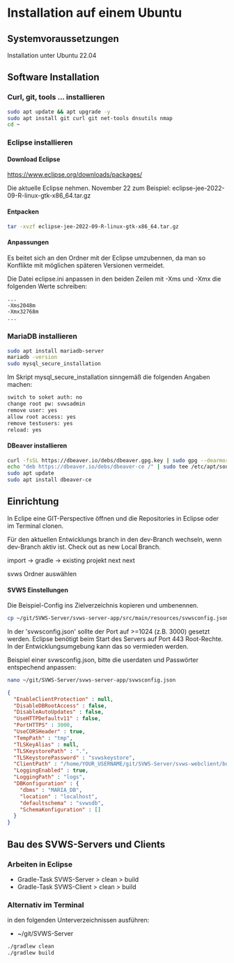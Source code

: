 # Installation auf einem Ubuntu

## Systemvoraussetzungen 
Installation unter Ubuntu 22.04

## Software Installation

### Curl, git, tools ... installieren

```bash
sudo apt update && apt upgrade -y
sudo apt install git curl git net-tools dnsutils nmap 
cd ~
```

### Eclipse installieren

#### Download Eclipse  

https://www.eclipse.org/downloads/packages/

Die aktuelle Eclipse nehmen. November 22 zum Beispiel: 
eclipse-jee-2022-09-R-linux-gtk-x86_64.tar.gz 

#### Entpacken

```bash
tar -xvzf eclipse-jee-2022-09-R-linux-gtk-x86_64.tar.gz
```

#### Anpassungen

Es beitet sich an den Ordner mit der Eclipse umzubennen, da man so Konflikte mit möglichen späteren Versionen vermeidet.  

Die Datei eclipse.ini anpassen in den beiden Zeilen mit -Xms und -Xmx die folgenden Werte schreiben: 

```bash
...
-Xms2048m
-Xmx32768m
...
```

### MariaDB installieren

```bash
sudo apt install mariadb-server
mariadb -version
sudo mysql_secure_installation
```

Im Skript mysql_secure_installation sinngemäß die folgenden Angaben machen: 
```bash
switch to soket auth: no
change root pw: svwsadmin
remove user: yes
allow root access: yes
remove testusers: yes
reload: yes
```

#### DBeaver installieren
```bash
curl -fsSL https://dbeaver.io/debs/dbeaver.gpg.key | sudo gpg --dearmor -o /etc/apt/trusted.gpg.d/dbeaver.gpg
echo "deb https://dbeaver.io/debs/dbeaver-ce /" | sudo tee /etc/apt/sources.list.d/dbeaver.list
sudo apt update
sudo apt install dbeaver-ce
```

## Einrichtung 
In Eclipe eine GIT-Perspective öffnen und die Repositories in Eclipse oder im Terminal clonen.

Für den aktuellen Entwicklungs branch in den dev-Branch wechseln, wenn dev-Branch aktiv ist.
Check out as new Local Branch.

import -> gradle -> existing projekt
next next 

svws Ordner auswählen


#### SVWS Einstellungen

Die Beispiel-Config ins Zielverzeichnis kopieren und umbenennen.

```bash
cp ~/git/SVWS-Server/svws-server-app/src/main/resources/svwsconfig.json.example /git/SVWS-Server/svws-server-app/svwsconfig.json
```
		
In der 'svwsconfig.json' sollte der Port auf >=1024 (z.B. 3000) gesetzt werden. 
Eclipse benötigt beim Start des Servers auf Port 443 Root-Rechte. 
In der Entwicklungsumgebung kann das so vermieden werden. 

Beispiel einer svwsconfig.json, bitte die userdaten und Passwörter entspechend anpassen:
```bash
nano ~/git/SVWS-Server/svws-server-app/svwsconfig.json
```	


```json
{
  "EnableClientProtection" : null,
  "DisableDBRootAccess" : false,
  "DisableAutoUpdates" : false,
  "UseHTTPDefaultv11" : false,
  "PortHTTPS" : 3000,
  "UseCORSHeader" : true,
  "TempPath" : "tmp",
  "TLSKeyAlias" : null,
  "TLSKeystorePath" : ".",
  "TLSKeystorePassword" : "svwskeystore",
  "ClientPath" : "/home/YOUR_USERNAME/git/SVWS-Server/svws-webclient/build/output/",
  "LoggingEnabled" : true,
  "LoggingPath" : "logs",
  "DBKonfiguration" : {
    "dbms" : "MARIA_DB",
    "location" : "localhost",
    "defaultschema" : "svwsdb",
    "SchemaKonfiguration" : []
  }
}

```


## Bau des SVWS-Servers und Clients

### Arbeiten in Eclipse

+ Gradle-Task SVWS-Server > clean > build
+ Gradle-Task SVWS-Client > clean > build

### Alternativ im Terminal

in den folgenden Unterverzeichnissen ausführen: 
+ ~/git/SVWS-Server

```bash
./gradlew clean
./gradlew build
```
		
 

